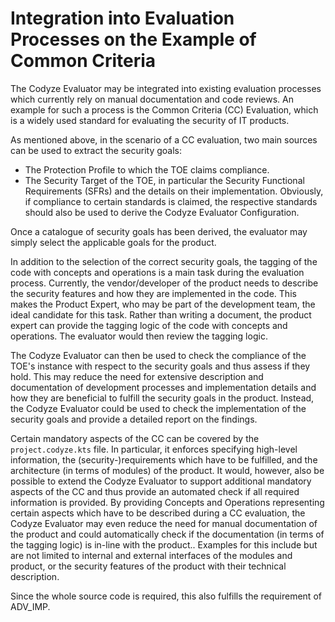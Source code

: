 # Integration into Evaluation Processes on the Example of Common Criteria

The Codyze Evaluator may be integrated into existing evaluation processes which currently rely on manual documentation and code reviews.
An example for such a process is the Common Criteria (CC) Evaluation, which is a widely used standard for evaluating the security of IT products.

As mentioned above, in the scenario of a CC evaluation, two main sources can be used to extract the security goals:

* The Protection Profile to which the TOE claims compliance.
* The Security Target of the TOE, in particular the Security Functional Requirements (SFRs) and the details on their implementation.
  Obviously, if compliance to certain standards is claimed, the respective standards should also be used to derive the Codyze Evaluator Configuration.

Once a catalogue of security goals has been derived, the evaluator may simply select the applicable goals for the product.

In addition to the selection of the correct security goals, the tagging of the code with concepts and operations is a main task during the evaluation process.
Currently, the vendor/developer of the product needs to describe the security features and how they are implemented in the code.
This makes the Product Expert, who may be part of the development team, the ideal candidate for this task.
Rather than writing a document, the product expert can provide the tagging logic of the code with concepts and operations.
The evaluator would then review the tagging logic.

The Codyze Evaluator can then be used to check the compliance of the TOE's instance with respect to the security goals and thus assess if they hold.
This may reduce the need for extensive description and documentation of development processes and implementation details and how they are beneficial to fulfill the security goals in the product.
Instead, the Codyze Evaluator could be used to check the implementation of the security goals and provide a detailed report on the findings.

Certain mandatory aspects of the CC can be covered by the `project.codyze.kts` file.
In particular, it enforces specifying high-level information, the (security-)requirements which have to be fulfilled, and the architecture (in terms of modules) of the product.
It would, however, also be possible to extend the Codyze Evaluator to support additional mandatory aspects of the CC and thus provide an automated check if all required information is provided.
By providing Concepts and Operations representing certain aspects which have to be described during a CC evaluation, the Codyze Evaluator may even reduce the need for manual documentation of the product and could automatically check if the documentation (in terms of the tagging logic) is in-line with the product..
Examples for this include but are not limited to internal and external interfaces of the modules and product, or the security features of the product with their technical description.

Since the whole source code is required, this also fulfills the requirement of ADV_IMP.
